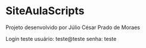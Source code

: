 ﻿# SiteAulaScripts

Projeto desenvolvido por Júlio César Prado de Moraes

Login teste
 usuário: teste@teste
 senha: teste
